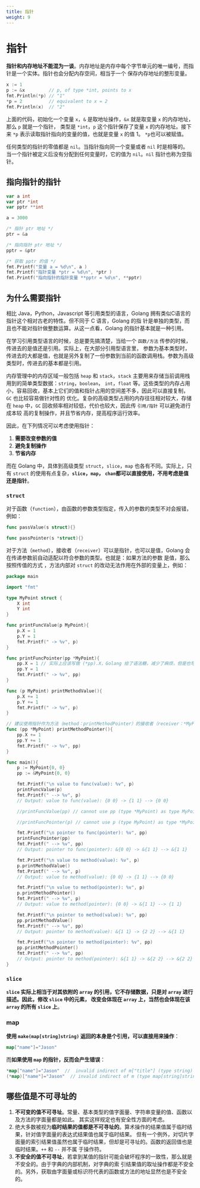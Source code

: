 ```yaml
---
title: 指针
weight: 9
---
```


# 指针

**指针和内存地址不能混为一谈**。内存地址是内存中每个字节单元的唯一编号，而指针是一个实体。指针也会分配内存空间，相当于一个
保存内存地址的整形变量。

```go
x := 1
p := &x         // p, of type *int, points to x
fmt.Println(*p) // "1"
*p = 2          // equivalent to x = 2
fmt.Println(x)  // "2"
```

上面的代码，初始化一个变量 `x`，`&` 是取地址操作，`&x` 就是取变量 `x` 的内存地址，那么 `p` 就是一个指针，
类型是 `*int`，`p` 这个指针保存了变量 `x` 的内存地址。接下来 `*p` 表示读取指针指向的变量的值，也就是变量 `x` 的值 1。
`*p`也可以被赋值。

任何类型的指针的零值都是 `nil`。当指针指向同一个变量或者 `nil` 时是相等的。
当一个指针被定义后没有分配到任何变量时，它的值为 `nil`。`nil` 指针也称为空指针。

## 指向指针的指针
```go
var a int
var ptr *int
var pptr **int

a = 3000

/* 指针 ptr 地址 */
ptr = &a

/* 指向指针 ptr 地址 */
pptr = &ptr

/* 获取 pptr 的值 */
fmt.Printf("变量 a = %d\n", a )
fmt.Printf("指针变量 *ptr = %d\n", *ptr )
fmt.Printf("指向指针的指针变量 **pptr = %d\n", **pptr)
```

## 为什么需要指针
相比 Java，Python，Javascript 等引用类型的语言，Golang 拥有类似C语言的指针这个相对古老的特性。但不同于 C 语言，Golang 的指
针是单独的类型，而且也不能对指针做整数运算。从这一点看，Golang 的指针基本就是一种引用。

在学习引用类型语言的时候，总是要先搞清楚，当给一个 `函数/方法` 传参的时候，传进去的是值还是引用。实际上，在大部分引用型语言里，
参数为基本类型时，传进去的大都是值，也就是另外复制了一份参数到当前的函数调用栈。参数为高级类型时，传进去的基本都是引用。

内存管理中的内存区域一般包括 `heap` 和 `stack`，`stack` 主要用来存储当前调用栈用到的简单类型数据：`string`，`boolean`，
`int`，`float` 等。这些类型的内存占用小，容易回收，基本上它们的值和指针占用的空间差不多，因此可以直接复制，`GC` 也比较容易做针对性的
优化。复杂的高级类型占用的内存往往相对较大，存储在 `heap` 中，`GC` 回收频率相对较低，代价也较大，因此传 `引用/指针` 可以避免进行成本较
高的复制操作，并且节省内存，提高程序运行效率。

因此，在下列情况可以考虑使用指针：
1. **需要改变参数的值**
2. **避免复制操作**
3. **节省内存**

而在 Golang 中，具体到高级类型 `struct`，`slice`，`map` 也各有不同。实际上，只有 `struct` 的使用有点复杂，**`slice`，`map`，
`chan`都可以直接使用，不用考虑是值还是指针**。

### `struct`

对于函数（`function`），由函数的参数类型指定，传入的参数的类型不对会报错，例如：
```go
func passValue(s struct){}

func passPointer(s *struct){}
```

对于方法（`method`），接收者（`receiver`）可以是指针，也可以是值，Golang 会在传递参数前自动适配以符合参数的类型。也就是：如果方法的参数
是值，那么按照传值的方式 ，方法内部对 `struct` 的改动无法作用在外部的变量上，例如：
```go
package main

import "fmt"

type MyPoint struct {
    X int
    Y int
}

func printFuncValue(p MyPoint){
    p.X = 1
    p.Y = 1
    fmt.Printf(" -> %v", p)
}

func printFuncPointer(pp *MyPoint){
    pp.X = 1 // 实际上应该写做 (*pp).X，Golang 给了语法糖，减少了麻烦，但是也导致了 * 的不一致
    pp.Y = 1
    fmt.Printf(" -> %v", pp)
}

func (p MyPoint) printMethodValue(){
    p.X += 1
    p.Y += 1
    fmt.Printf(" -> %v", p)
}

// 建议使用指针作为方法（method：printMethodPointer）的接收者（receiver：*MyPoint），一是可以修改接收者的值，二是可以避免大对象的复制
func (pp *MyPoint) printMethodPointer(){
    pp.X += 1
    pp.Y += 1
    fmt.Printf(" -> %v", pp)
}

func main(){
    p := MyPoint{0, 0}
    pp := &MyPoint{0, 0}

    fmt.Printf("\n value to func(value): %v", p)
    printFuncValue(p)
    fmt.Printf(" --> %v", p)
    // Output: value to func(value): {0 0} -> {1 1} --> {0 0}

    //printFuncValue(pp) // cannot use pp (type *MyPoint) as type MyPoint in argument to printFuncValue

    //printFuncPointer(p) // cannot use p (type MyPoint) as type *MyPoint in argument to printFuncPointer

    fmt.Printf("\n pointer to func(pointer): %v", pp)
    printFuncPointer(pp)
    fmt.Printf(" --> %v", pp)
    // Output: pointer to func(pointer): &{0 0} -> &{1 1} --> &{1 1}

    fmt.Printf("\n value to method(value): %v", p)
    p.printMethodValue()
    fmt.Printf(" --> %v", p)
    // Output: value to method(value): {0 0} -> {1 1} --> {0 0}

    fmt.Printf("\n value to method(pointer): %v", p)
    p.printMethodPointer()
    fmt.Printf(" --> %v", p)
    // Output: value to method(pointer): {0 0} -> &{1 1} --> {1 1}

    fmt.Printf("\n pointer to method(value): %v", pp)
    pp.printMethodValue()
    fmt.Printf(" --> %v", pp)
    // Output: pointer to method(value): &{1 1} -> {2 2} --> &{1 1}

    fmt.Printf("\n pointer to method(pointer): %v", pp)
    pp.printMethodPointer()
    fmt.Printf(" --> %v", pp)
    // Output: pointer to method(pointer): &{1 1} -> &{2 2} --> &{2 2}
}
```

### `slice`
**`slice` 实际上相当于对其依附的 `array` 的引用，它不存储数据，只是对 `array` 进行描述。因此，修改 `slice` 中的元素，
改变会体现在 `array` 上，当然也会体现在该 `array` 的所有 `slice` 上**。

### map

**使用 `make(map[string]string)` 返回的本身是个引用，可以直接用来操作**：
```go
map["name"]="Jason"
```

而**如果使用 `map` 的指针，反而会产生错误**：
```go
*map["name"]="Jason"  //  invalid indirect of m["title"] (type string)
(*map)["name"]="Jason"  // invalid indirect of m (type map[string]string)
```

## 哪些值是不可寻址的
1. **不可变的值不可寻址**。常量、基本类型的值字面量、字符串变量的值、函数以及方法的字面量都是如此。
其实这样规定也有安全性方面的考虑。
2. 绝大多数被视为**临时结果的值都是不可寻址的**。算术操作的结果值属于临时结果，针对值字面量的表达式结果值也属于临时结果。
但有一个例外，对切片字面量的索引结果值虽然也属于临时结果，但却是可寻址的。函数的返回值也是临时结果。`++` 和 `--` 并不属
于操作符。
3. **不安全的值不可寻址**，若拿到某值的指针可能会破坏程序的一致性，那么就是不安全的。由于字典的内部机制，对字典的索
引结果值的取址操作都是不安全的。另外，获取由字面量或标识符代表的函数或方法的地址显然也是不安全的。